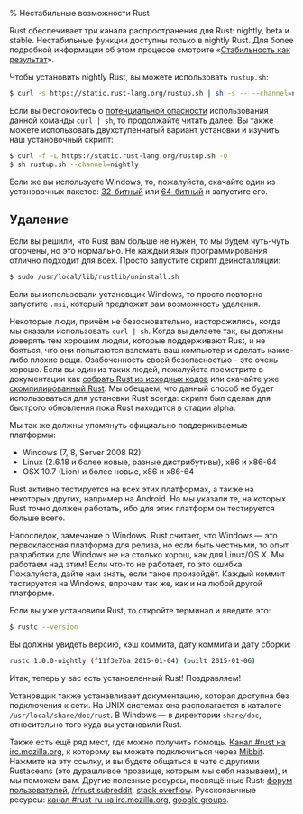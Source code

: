 % Нестабильные возможности Rust

Rust обеспечивает три канала распространения для Rust: nightly, beta и stable.
Нестабильные функции доступны только в nightly Rust. Для более подробной
информации об этом процессе смотрите «[Стабильность как результат][stability]».

[stability]: http://blog.rust-lang.org/2014/10/30/Stability.html

Чтобы установить nightly Rust, вы можете использовать `rustup.sh`:

```bash
$ curl -s https://static.rust-lang.org/rustup.sh | sh -s -- --channel=nightly
```

Если вы беспокоитесь о [потенциальной опасности][insecurity] использования
данной команды `curl | sh`, то продолжайте читать далее. Вы также можете
использовать двухступенчатый вариант установки и изучить наш установочный
скрипт:

```bash
$ curl -f -L https://static.rust-lang.org/rustup.sh -O
$ sh rustup.sh --channel=nightly
```

[insecurity]: http://curlpipesh.tumblr.com

Если же вы используете Windows, то, пожалуйста, скачайте один из установочных
пакетов: [32-битный][win32] или [64-битный][win64] и запустите его.

[win32]: https://static.rust-lang.org/dist/rust-1.0.0-beta-i686-pc-windows-gnu.msi
[win64]: https://static.rust-lang.org/dist/rust-1.0.0-beta-x86_64-pc-windows-gnu.msi

## Удаление

Если вы решили, что Rust вам больше не нужен, то мы будем чуть-чуть огорчены, но
это нормально. Не каждый язык программирования отлично подходит для всех. Просто
запустите скрипт деинсталляции:

```bash
$ sudo /usr/local/lib/rustlib/uninstall.sh
```

Если вы использовали установщик Windows, то просто повторно запустите `.msi`,
который предложит вам возможность удаления.

Некоторые люди, причём не безосновательно, насторожились, когда мы сказали
использовать `curl | sh`. Когда вы делаете так, вы должны доверять тем хорошим
людям, которые поддерживают Rust, и не бояться, что они попытаются взломать ваш
компьютер и сделать какие-либо плохие вещи. Озабоченность своей безопасностью -
это очень хорошо. Если вы один из таких людей, пожалуйста посмотрите в
документации как [собрать Rust из исходных кодов][from source] или скачайте уже
[скомпилированный Rust][install page]. Мы обещаем, что данный способ не будет
использоваться для установки Rust всегда: скрипт был сделан для быстрого
обновления пока Rust находится в стадии alpha.

[from source]: https://github.com/rust-lang/rust#building-from-source
[install page]: http://www.rust-lang.org/install.html

Мы так же должны упомянуть официально поддерживаемые платформы:

* Windows (7, 8, Server 2008 R2)
* Linux (2.6.18 и более новые, разные дистрибутивы), x86 и x86-64
* OSX 10.7 (Lion) и более новые, x86 и x86-64

Rust активно тестируется на всех этих платформах, а также на некоторых других,
например на Android. Но мы указали те, на которых Rust точно должен работать,
ибо для этих платформ он тестируется больше всего.

Напоследок, замечание о Windows. Rust считает, что Windows — это первоклассная
платформа для релиза, но если быть честными, то опыт разработки для Windows не
на столько хорош, как для Linux/OS X. Мы работаем над этим! Если что-то не
работает, то это ошибка. Пожалуйста, дайте нам знать, если такое произойдёт.
Каждый коммит тестируется на Windows, впрочем так же, как и на любой другой
платформе.

Если вы уже установили Rust, то откройте терминал и введите это:

```bash
$ rustc --version
```

Вы должны увидеть версию, хэш коммита, дату коммита и дату сборки:

```bash
rustc 1.0.0-nightly (f11f3e7ba 2015-01-04) (built 2015-01-06)
```

Итак, теперь у вас есть установленный Rust! Поздравляем!

Установщик также устанавливает документацию, которая доступна без подключения к
сети. На UNIX системах она располагается в каталоге `/usr/local/share/doc/rust`.
В Windows — в директории `share/doc`, относительно того куда вы установили Rust.

Также есть ещё ряд мест, где можно получить помощь. [Канал #rust на
irc.mozilla.org][irc], к которому вы можете подключиться через [Mibbit][mibbit].
Нажмите на эту ссылку, и вы будете общаться в чате с другими Rustaceans (это
дурашливое прозвище, которым мы себя называем), и мы поможем вам. Другие
полезные ресурсы, посвящённые Rust: [форум пользователей][users], [/r/rust
subreddit][reddit], [stack overflow][stackoverflow]. Русскоязычные ресурсы:
[канал #rust-ru на irc.mozilla.org][irc_ru], [google groups][google_groups_ru].

[irc]: irc://irc.mozilla.org/#rust
[mibbit]: http://chat.mibbit.com/?server=irc.mozilla.org&channel=%23rust
[users]: http://users.rust-lang.org/ 
[reddit]: http://www.reddit.com/r/rust
[stackoverflow]: http://stackoverflow.com/questions/tagged/rust

[irc_ru]: irc://irc.mozilla.org/#rust-ru
[google_groups_ru]: https://groups.google.com/forum/#!forum/rust-russian
